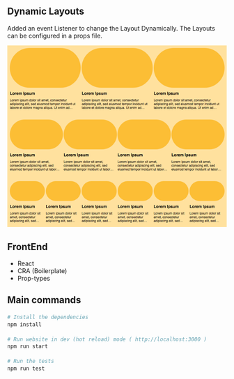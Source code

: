 ## Dynamic Layouts

Added an event Listener to change the Layout Dynamically. The Layouts can be configured in a props file.

<p align="center">
  <img src="preview.png" alt="Project screenshot"/>
</p>

## FrontEnd

* React
* CRA (Boilerplate)
* Prop-types


## Main commands

```bash
# Install the dependencies
npm install

# Run website in dev (hot reload) mode ( http://localhost:3000 )
npm run start

# Run the tests
npm run test
